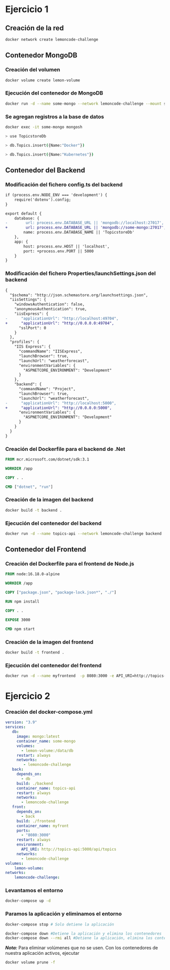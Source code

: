 # Ejercicio 1
## Creación de la red
```bash
docker network create lemoncode-challenge
```
## Contenedor MongoDB

### Creación del volumen
```bash
docker volume create lemon-volume
```
### Ejecución del contenedor de MongoDB
```bash
docker run -d --name some-mongo --network lemoncode-challenge --mount source=lemon-volume,target=/data/db mongo
```
### Se agregan registros a la base de datos
```bash
docker exec -it some-mongo mongosh

> use TopicstoreDb

> db.Topics.insert({Name:"Docker"})

> db.Topics.insert({Name:"Kubernetes"})
```
## Contenedor del Backend

### Modificación del fichero config.ts del backend
```diff
if (process.env.NODE_ENV === 'development') {
    require('dotenv').config;
}

export default {
    database: {
-        url: process.env.DATABASE_URL || 'mongodb://localhost:27017',
+        url: process.env.DATABASE_URL || 'mongodb://some-mongo:27017',
        name: process.env.DATABASE_NAME || 'TopicstoreDb'
    },
    app: {
        host: process.env.HOST || 'localhost',
        port: +process.env.PORT || 5000
    }
}
```

### Modificación del fichero Properties/launchSettings.json del backend
```diff
{
  "$schema": "http://json.schemastore.org/launchsettings.json",
  "iisSettings": {
    "windowsAuthentication": false,
    "anonymousAuthentication": true,
    "iisExpress": {
-      "applicationUrl": "http://localhost:49704",        
+      "applicationUrl": "http://0.0.0.0:49704",
      "sslPort": 0
    }
  },
  "profiles": {
    "IIS Express": {
      "commandName": "IISExpress",
      "launchBrowser": true,
      "launchUrl": "weatherforecast",
      "environmentVariables": {
        "ASPNETCORE_ENVIRONMENT": "Development"
      }
    },
    "backend": {
      "commandName": "Project",
      "launchBrowser": true,
      "launchUrl": "weatherforecast",
-      "applicationUrl": "http://localhost:5000",      
+      "applicationUrl": "http://0.0.0.0:5000",
      "environmentVariables": {
        "ASPNETCORE_ENVIRONMENT": "Development"
      }
    }
  }
}
```
### Creación del Dockerfile para el backend de .Net
```Dockerfile
FROM mcr.microsoft.com/dotnet/sdk:3.1

WORKDIR /app

COPY . .

CMD ["dotnet", "run"]
```
### Creación de la imagen del backend
```bash
docker build -t backend .
```
### Ejecución del contenedor del backend
```bash
docker run -d --name topics-api --network lemoncode-challenge backend
```
## Contenedor del Frontend

### Creación del Dockerfile para el frontend de Node.js
```Dockerfile
FROM node:16.18.0-alpine

WORKDIR /app

COPY ["package.json", "package-lock.json*", "./"]

RUN npm install

COPY . .

EXPOSE 3000

CMD npm start
```
### Creación de la imagen del frontend
```bash
docker build -t frontend .
```
### Ejecución del contenedor del frontend
```bash
docker run -d --name myfrontend  -p 8080:3000 -e API_URI=http://topics-api:5000/api/topics --network lemoncode-challenge frontend
```
# Ejercicio 2
### Creación del docker-compose.yml
```yml
version: "3.9" 
services:
   db:
     image: mongo:latest
     container_name: some-mongo
     volumes:
       - lemon-volume:/data/db
     restart: always
     networks: 
        - lemoncode-challenge
   back:
     depends_on:
       - db
     build: ./backend
     container_name: topics-api
     restart: always
     networks: 
       - lemoncode-challenge
   front:
     depends_on:
       - back
     build: ./frontend
     container_name: myfront
     ports:
       - "8080:3000"
     restart: always
     environment:
       API_URI: http://topics-api:5000/api/topics
     networks: 
       - lemoncode-challenge       
volumes:
    lemon-volume: 
networks:
    lemoncode-challenge: 
```
### Levantamos el entorno
```bash
docker-compose up -d
```
### Paramos la aplicación y eliminamos el entorno
```bash
docker-compose stop # Solo detiene la aplicación

docker-compose down #Detiene la aplicación y elimina los contenedores
docker-compose down --rmi all #Detiene la aplicación, elimina los contenedores y las imágenes
```
**_Nota:_** Para eliminar volúmenes que no se usen. Con los contenedores de nuestra aplicación activos, ejecutar
```bash
docker volume prune -f  
```